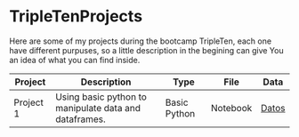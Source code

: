 # TripleTenProjects

Here are some of my projects during the bootcamp TripleTen, each one have different purpuses, so a little description in the begining can give You an idea of what you can find inside.

| Project | Description | Type | File | Data |
| ------- | ----------- | ---- | ---- | ---- |
| Project 1 | Using basic python to manipulate data and dataframes. | Basic Python | Notebook |[Datos](https://github.com/zyrusin/TripleTenProjects/blob/main/Proyecto%201/music_project_en.csv)|

